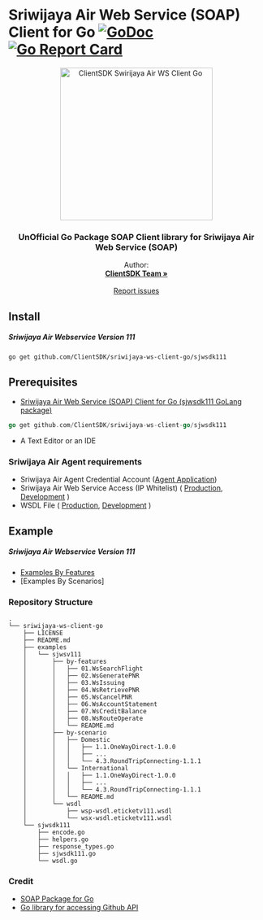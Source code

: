 # Sriwijaya Air Web Service (SOAP) Client for Go [![GoDoc](https://godoc.org/github.com/ClientSDK/sriwijaya-ws-client-go?status.png)](https://godoc.org/github.com/ClientSDK/sriwijaya-ws-client-go) [![Go Report Card](https://goreportcard.com/badge/github.com/ClientSDK/sriwijaya-ws-client-go)](https://goreportcard.com/report/github.com/ClientSDK/sriwijaya-ws-client-go) 


<p align="center">
  <a href="https://github.com/ClientSDK/sriwijaya-ws-client-go">
    <img src="https://upload.wikimedia.org/wikipedia/commons/thumb/e/ea/LOGO_SJ_VERTIKAL.png/320px-LOGO_SJ_VERTIKAL.png" alt="ClientSDK Swirijaya Air WS Client Go" width=300>
  </a>

  <h3 align="center">UnOfficial Go Package SOAP Client library for Sriwijaya Air Web Service (SOAP)</h3>

  <p align="center">
    Author:
    <br>
    <a href="https://github.com/ClientSDK"><strong>ClientSDK Team »</strong></a>
    <br>
    <br>
    <a href="https://github.com/ClientSDK/sriwijaya-ws-client-go/issues">Report issues</a>
  </p>
</p>


## Install

##### Sriwijaya Air Webservice Version 111

```bash
go get github.com/ClientSDK/sriwijaya-ws-client-go/sjwsdk111
```

## Prerequisites

- [Sriwijaya Air Web Service (SOAP) Client for Go (sjwsdk111 GoLang package) ](https://github.com/ClientSDK/sriwijaya-ws-client-go)

```Go
go get github.com/ClientSDK/sriwijaya-ws-client-go/sjwsdk111
```

- A Text Editor or an IDE

### Sriwijaya Air Agent requirements
- Sriwijaya Air Agent Credential Account ([Agent Application](https://agent.sriwijayaair.co.id/SJ-Eticket/login.php?action=in))
- Sriwijaya Air Web Service Access (IP Whitelist) ( [Production](https://wsp.sriwijayaair.co.id:11443/wsdl.eticketv111/index.php), [Development](https://wsx.sriwijayaair.co.id:11443/wsdl.eticketv111/index.php) )
- WSDL File ( [Production](https://wsp.sriwijayaair.co.id:11443/wsdl.eticketv111/index.php?wsdl), [Development](https://wsx.sriwijayaair.co.id:11443/wsdl.eticketv111/index.php?wsdl) )


## Example

##### Sriwijaya Air Webservice Version 111
- [Examples By Features](examples/sjwsv111/by-features/README.md)
- [Examples By Scenarios]

### Repository Structure
```
.
└── sriwijaya-ws-client-go
    ├── LICENSE
    ├── README.md
    ├── examples
    │   └── sjwsv111
    │       ├── by-features
    │       │   ├── 01.WsSearchFlight
    │       │   ├── 02.WsGeneratePNR
    │       │   ├── 03.WsIssuing
    │       │   ├── 04.WsRetrievePNR
    │       │   ├── 05.WsCancelPNR
    │       │   ├── 06.WsAccountStatement
    │       │   ├── 07.WsCreditBalance
    │       │   ├── 08.WsRouteOperate
    │       │   └── README.md
    │       ├── by-scenario
    │       │   ├── Domestic
    │       │   │   ├── 1.1.OneWayDirect-1.0.0
    │       │   │   ├── ...
    │       │   │   └── 4.3.RoundTripConnecting-1.1.1
    │       │   └── International
    │       │   │   ├── 1.1.OneWayDirect-1.0.0
    │       │   │   ├── ...
    │       │   │   └── 4.3.RoundTripConnecting-1.1.1
    │       │   └── README.md
    │       └── wsdl
    │           ├── wsp-wsdl.eticketv111.wsdl
    │           └── wsx-wsdl.eticketv111.wsdl
    └── sjwsdk111
        ├── encode.go
        ├── helpers.go
        ├── response_types.go
        ├── sjwsdk111.go
        └── wsdl.go
```


### Credit

- [SOAP Package for Go](https://github.com/tiaguinho/gosoap/)
- [Go library for accessing Github API](https://github.com/google/go-github)